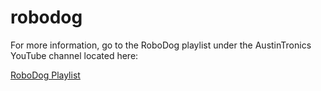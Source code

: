# robodog

For more information, go to the RoboDog playlist under the AustinTronics YouTube 
channel located here:

[RoboDog Playlist](https://www.youtube.com/playlist?list=PLJtm2YNbaY4-mPPJy818D5XtLNfD23YhQ)
